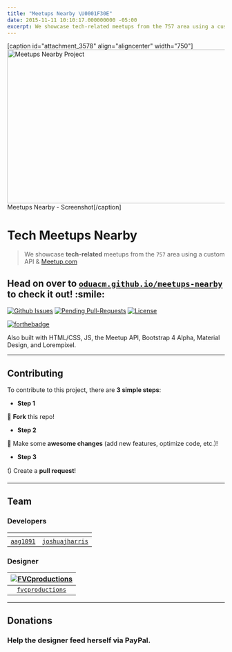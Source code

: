 ```yaml
---
title: "Meetups Nearby \U0001F30E"
date: 2015-11-11 10:10:17.000000000 -05:00
excerpt: We showcase tech-related meetups from the 757 area using a custom API & Meetup.com
---
```

<p>[caption id="attachment_3578" align="aligncenter" width="750"]<a href="https://fvcproductions.files.wordpress.com/2015/12/screenshot.png" rel="attachment wp-att-3578"><img class="size-full wp-image-3578" src="https://fvcproductions.files.wordpress.com/2015/12/screenshot.png" alt="Meetups Nearby Project" width="750" height="356" /></a> Meetups Nearby - Screenshot[/caption]</p>
<h1 id="techmeetupsnearby">Tech Meetups Nearby</h1>
<blockquote><p>We showcase <strong>tech-related</strong> meetups from the <code>757</code> area using a custom API &amp; <a href="http://meetup.com" target="_blank">Meetup.com</a></p></blockquote>
<h2 id="headonovertoahrefhttp:oduacm.github.iomeetups-nearbytarget_blankoduacm.github.iomeetups-nearbyatocheckitout:smile:">Head on over to <a href="http://oduacm.github.io/meetups-nearby" target="_blank"><code>oduacm.github.io/meetups-nearby</code></a> to check it out! :smile:</h2>
<p><a href="https://github.com/oduacm/meetups-nearby/issues"><img src="http://githubbadges.herokuapp.com/oduacm/meetups-nearby/issues.svg?style=flat-square" alt="Github Issues" /></a> <a href="https://github.com/oduacm/meetups-nearby/pulls"><img src="http://githubbadges.herokuapp.com/oduacm/meetups-nearby/pulls.svg?style=flat-square" alt="Pending Pull-Requests" /></a> <a href="http://badges.mit-license.org"><img src="http://img.shields.io/:license-mit-blue.svg?style=flat-square" alt="License" /></a></p>
<p><a href="http://forthebadge.com"><img src="http://forthebadge.com/images/badges/built-with-swag.svg" alt="forthebadge" /></a></p>
<p>Also built with HTML/CSS, JS, the Meetup API, Bootstrap 4 Alpha, Material Design, and Lorempixel.</p>
<hr />
<h2 id="contributing">Contributing</h2>
<p>To contribute to this project, there are <strong>3 simple steps</strong>:</p>
<ul>
<li><strong>Step 1</strong></li>
</ul>
<p>🍴 <strong>Fork</strong> this repo!</p>
<ul>
<li><strong>Step 2</strong></li>
</ul>
<p>🔨 Make some <strong>awesome changes</strong> (add new features, optimize code, etc.)!</p>
<ul>
<li><strong>Step 3</strong></li>
</ul>
<p>🔃 Create a <strong>pull request</strong>!</p>
<hr />
<h2 id="team">Team</h2>
<h3 id="developers">Developers</h3>
<table>
<colgroup>
<col style="text-align:center;" />
<col style="text-align:center;" />
<col style="text-align:center;" /> </colgroup>
<thead>
<tr>
<th style="text-align:center;"><img src="https://avatars2.githubusercontent.com/u/2312094?v=3&amp;s=460" alt="" /></th>
<th style="text-align:center;"><img src="https://avatars2.githubusercontent.com/u/10967744?v=3&amp;s=460" alt="" /></th>
</tr>
</thead>
<tbody>
<tr>
<td style="text-align:center;"><a href="http://github.com/aag1091" target="_blank"><code>aag1091</code></a></td>
<td style="text-align:center;"><a href="http://github.com/joshuajharris" target="_blank"><code>joshuajharris</code></a></td>
</tr>
</tbody>
</table>
<h3 id="designer">Designer</h3>
<table>
<colgroup>
<col style="text-align:center;" /> </colgroup>
<thead>
<tr>
<th style="text-align:center;"><a href="http://fvcproductions.com"><img src="https://avatars1.githubusercontent.com/u/4284691?v=3&amp;s=200" alt="FVCproductions" /></a></th>
</tr>
</thead>
<tbody>
<tr>
<td style="text-align:center;"><a href="http://github.com/fvcproductions" target="_blank"><code>fvcproductions</code></a></td>
</tr>
</tbody>
</table>
<hr />
<h2 id="donations">Donations</h2>
<h3 id="helpthedesignerfeedherselfviapaypal.">Help the designer feed herself via PayPal.</h3>
<p><a href="http://paypal.me/fvcproductions" target="_blank"><img src="https://raw.github.com/xioTechnologies/PayPal-Button/master/PayPal%20Button.png" alt="" /></a></p>
